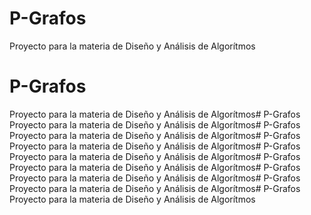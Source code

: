 # P-Grafos
 Proyecto para la materia de Diseño y Análisis de Algorítmos
 # P-Grafos
 Proyecto para la materia de Diseño y Análisis de Algorítmos# P-Grafos
 Proyecto para la materia de Diseño y Análisis de Algorítmos# P-Grafos
 Proyecto para la materia de Diseño y Análisis de Algorítmos# P-Grafos
 Proyecto para la materia de Diseño y Análisis de Algorítmos# P-Grafos
 Proyecto para la materia de Diseño y Análisis de Algorítmos# P-Grafos
 Proyecto para la materia de Diseño y Análisis de Algorítmos# P-Grafos
 Proyecto para la materia de Diseño y Análisis de Algorítmos# P-Grafos
 Proyecto para la materia de Diseño y Análisis de Algorítmos# P-Grafos
 Proyecto para la materia de Diseño y Análisis de Algorítmos
